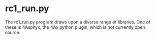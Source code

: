 # rc1_run.py

The rc1_run.py program draws upon a diverse range of libraries. One of these is 4Asphyx, the 4Ax python plugin, which is not currently open source.
